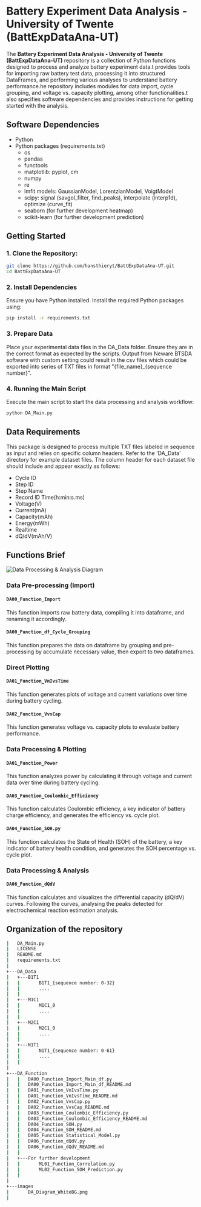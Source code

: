 # Battery Experiment Data Analysis - University of Twente (BattExpDataAna-UT)
The **Battery Experiment Data Analysis - University of Twente (BattExpDataAna-UT)** repository is a collection of Python functions designed to process and analyze battery experiment data.t provides tools for importing raw battery test data, processing it into structured DataFrames, and performing various analyses to understand battery performance.he repository includes modules for data import, cycle grouping, and voltage vs. capacity plotting, among other functionalities.t also specifies software dependencies and provides instructions for getting started with the analysis.

## Software Dependencies
- Python
- Python packages (requirements.txt)
  * os
  * pandas
  * functools
  * matplotlib: pyplot, cm
  * numpy
  * re
  * lmfit models: GaussianModel, LorentzianModel, VoigtModel
  * scipy: signal (savgol_filter, find_peaks), interpolate (interp1d), optimize (curve_fit)
  * seaborn (for further development heatmap)
  * scikit-learn (for further development prediction)

## Getting Started
### 1. Clone the Repository:
```bash
git clone https://github.com/hansthieryt/BattExpDataAna-UT.git
cd BattExpDataAna-UT
```

### 2. Install Dependencies
Ensure you have Python installed. Install the required Python packages using:
```bash
pip install -r requirements.txt
```

### 3. Prepare Data
Place your experimental data files in the DA_Data folder. Ensure they are in the correct format as expected by the scripts. Output from Neware BTSDA software with custom setting could result in the csv files which could be exported into series of TXT files in format "{file_name}_{sequence number}".

### 4. Running the Main Script
Execute the main script to start the data processing and analysis workflow:
```bash
python DA_Main.py
```


## Data Requirements
This package is designed to process multiple TXT files labeled in sequence as input and relies on specific column headers. Refer to the 'DA_Data' directory for example dataset files. The column header for each dataset file should include and appear exactly as follows:
- Cycle ID
- Step ID
- Step Name
- Record ID	Time(h:min:s.ms)
- Voltage(V)
- Current(mA)
- Capacity(mAh)
- Energy(mWh)
- Realtime
- dQ/dV(mAh/V)

## Functions Brief
![Data Processing & Analysis Diagram](images/DA_Diagram_WhiteBG.png)

### Data Pre-processing (Import)
#### `DA00_Function_Import`
This function imports raw battery data, compiling it into dataframe, and renaming it accordingly.
#### `DA00_Function_df_Cycle_Grouping`
This function prepares the data on dataframe by grouping and pre-processing by accumulate necessary value, then export to two dataframes.

### Direct Plotting
#### `DA01_Function_VnIvsTime`
This function generates plots of voltage and current variations over time during battery cycling.
#### `DA02_Function_VvsCap`
This function generates voltage vs. capacity plots to evaluate battery performance.

### Data Processing & Plotting
#### `DA01_Function_Power`
This function analyzes power by calculating it through voltage and current data over time during battery cycling.
#### `DA03_Function_Coulombic_Efficiency`
This function calculates Coulombic efficiency, a key indicator of battery charge efficiency, and generates the efficiency vs. cycle plot.
#### `DA04_Function_SOH.py`
This function calculates the State of Health (SOH) of the battery, a key indicator of battery health condition, and generates the SOH percentage vs. cycle plot.

### Data Processing & Analysis
#### `DA06_Function_dQdV`
This function calculates and visualizes the differential capacity (dQ/dV) curves. Following the curves, analysing the peaks detected for electrochemical reaction estimation analysis.


## Organization of the repository
```bash
|   DA_Main.py
|   LICENSE
|   README.md
|   requirements.txt
|
+---DA_Data
|   +---B1T1
|   |       B1T1_{sequence number: 0-32}
|   |       ....
|   |
|   +---M1C1
|   |       M1C1_0
|   |       ....
|   |
|   +---M2C1
|   |       M2C1_0
|   |       ....
|   |
|   +---N1T1
|   |       N1T1_{sequence number: 0-61}
|   |       ....
|   |
|
+---DA_Function
|   |   DA00_Function_Import_Main_df.py
|   |   DA00_Function_Import_Main_df_README.md
|   |   DA01_Function_VnIvsTime.py
|   |   DA01_Function_VnIvsTime_README.md
|   |   DA02_Function_VvsCap.py
|   |   DA02_Function_VvsCap_README.md
|   |   DA03_Function_Coulombic_Efficiency.py
|   |   DA03_Function_Coulombic_Efficiency_README.md
|   |   DA04_Function_SOH.py
|   |   DA04_Function_SOH_README.md
|   |   DA05_Function_Statistical_Model.py
|   |   DA06_Function_dQdV.py
|   |   DA06_Function_dQdV_README.md
|   |
|   +---For further development
|   |       ML01_Function_Correlation.py
|   |       ML02_Function_SOH_Prediction.py
|   |
|
+---images
|       DA_Diagram_WhiteBG.png
|
```


